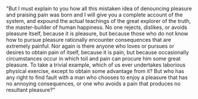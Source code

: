 "But I must explain to you how all this mistaken idea of denouncing
pleasure and praising pain was born and I will give you a complete account
of the system, and expound the actual teachings of the great explorer of
the truth, the master-builder of human happiness. No one rejects,
dislikes, or avoids pleasure itself, because it is pleasure, but because
those who do not know how to pursue pleasure rationally encounter
consequences that are extremely painful. Nor again is there anyone who
loves or pursues or desires to obtain pain of itself, because it is pain,
but because occasionally circumstances occur in which toil and pain can
procure him some great pleasure. To take a trivial example, which of us
ever undertakes laborious physical exercise, except to obtain some
advantage from it? But who has any right to find fault with a man who
chooses to enjoy a pleasure that has no annoying consequences, or one who
avoids a pain that produces no resultant pleasure?"

